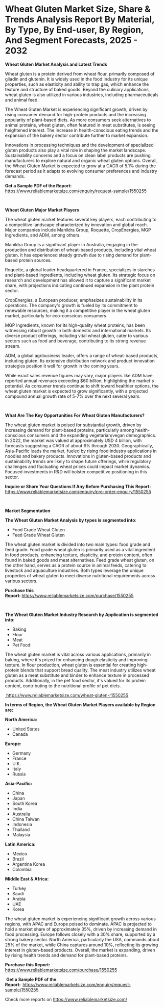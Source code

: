 <p><h1>Wheat Gluten Market Size, Share & Trends Analysis Report By Material, By Type, By End-user, By Region, And Segment Forecasts, 2025 - 2032</h1></p><p><strong>Wheat Gluten Market Analysis and Latest Trends</strong></p>
<p><p>Wheat gluten is a protein derived from wheat flour, primarily composed of gliadin and glutenin. It is widely used in the food industry for its unique properties, such as elasticity and ability to trap gas, which enhance the texture and structure of baked goods. Beyond the culinary applications, wheat gluten is also utilized in various industries, including pharmaceuticals and animal feed.</p><p>The Wheat Gluten Market is experiencing significant growth, driven by rising consumer demand for high-protein products and the increasing popularity of plant-based diets. As more consumers seek alternatives to animal proteins, wheat gluten, often featured in meat substitutes, is seeing heightened interest. The increase in health-conscious eating trends and the expansion of the bakery sector contribute further to market expansion.</p><p>Innovations in processing techniques and the development of specialized gluten products also play a vital role in shaping the market landscape. Sustainability concerns and a focus on clean label products are pushing manufacturers to explore natural and organic wheat gluten options. Overall, the Wheat Gluten Market is expected to grow at a CAGR of 5.1% during the forecast period as it adapts to evolving consumer preferences and industry demands.</p></p>
<p><strong>Get a Sample PDF of the Report:&nbsp;</strong> <a href="https://www.reliablemarketsize.com/enquiry/request-sample/1550255?utm_campaign=2218&utm_medium=2&utm_source=Github&utm_content=ia&utm_term=14022025&utm_id=wheat-gluten">https://www.reliablemarketsize.com/enquiry/request-sample/1550255</a></p>
<p>&nbsp;</p>
<p><strong>Wheat Gluten Major Market Players</strong></p>
<p><p>The wheat gluten market features several key players, each contributing to a competitive landscape characterized by innovation and global reach. Major companies include Manildra Group, Roquette, CropEnergies, MGP Ingredients, and ADM, among others.</p><p>Manildra Group is a significant player in Australia, engaging in the production and distribution of wheat-based products, including vital wheat gluten. It has experienced steady growth due to rising demand for plant-based protein sources.</p><p>Roquette, a global leader headquartered in France, specializes in starches and plant-based ingredients, including wheat gluten. Its strategic focus on research and development has allowed it to capture a significant market share, with projections indicating continued expansion in the plant protein sector.</p><p>CropEnergies, a European producer, emphasizes sustainability in its operations. The company's growth is fueled by its commitment to renewable resources, making it a competitive player in the wheat gluten market, particularly for eco-conscious consumers.</p><p>MGP Ingredients, known for its high-quality wheat proteins, has been witnessing robust growth in both domestic and international markets. Its diverse product offerings, including vital wheat gluten, cater to various sectors such as food and beverage, contributing to its strong revenue stream.</p><p>ADM, a global agribusiness leader, offers a range of wheat-based products, including gluten. Its extensive distribution network and product innovation strategies position it well for growth in the coming years.</p><p>While exact sales revenue figures may vary, major players like ADM have reported annual revenues exceeding $60 billion, highlighting the market's potential. As consumer trends continue to shift toward healthier options, the wheat gluten market is expected to grow significantly, with a projected compound annual growth rate of 5-7% over the next several years.</p></p>
<p>&nbsp;</p>
<p><strong>What Are The Key Opportunities For Wheat Gluten Manufacturers?</strong></p>
<p><p>The wheat gluten market is poised for substantial growth, driven by increasing demand for plant-based proteins, particularly among health-conscious consumers and the expanding vegetarian/vegan demographics. In 2022, the market was valued at approximately USD 4 billion, with forecasts suggesting a CAGR of about 6% through 2030. Geographically, Asia-Pacific leads the market, fueled by rising food industry applications in noodles and bakery products. Innovations in gluten-based products and sustainability trends are likely to shape future offerings, while regulatory challenges and fluctuating wheat prices could impact market dynamics. Focused investments in R&D will bolster competitive positioning in this sector.</p></p>
<p><strong>Inquire or Share Your Questions If Any Before Purchasing This Report:</strong> <a href="https://www.reliablemarketsize.com/enquiry/pre-order-enquiry/1550255?utm_campaign=2218&utm_medium=2&utm_source=Github&utm_content=ia&utm_term=14022025&utm_id=wheat-gluten">https://www.reliablemarketsize.com/enquiry/pre-order-enquiry/1550255</a></p>
<p>&nbsp;</p>
<p><strong>Market Segmentation</strong></p>
<p><strong>The Wheat Gluten Market Analysis by types is segmented into:</strong></p>
<p><ul><li>Food Grade Wheat Gluten</li><li>Feed Grade Wheat Gluten</li></ul></p>
<p><p>The wheat gluten market is divided into two main types: food grade and feed grade. Food grade wheat gluten is primarily used as a vital ingredient in food products, enhancing texture, elasticity, and protein content, often found in baked goods and meat alternatives. Feed grade wheat gluten, on the other hand, serves as a protein source in animal feeds, catering to livestock and aquaculture industries. Both types leverage the unique properties of wheat gluten to meet diverse nutritional requirements across various sectors.</p></p>
<p><strong>Purchase this Report:&nbsp;</strong><a href="https://www.reliablemarketsize.com/purchase/1550255?utm_campaign=2218&utm_medium=2&utm_source=Github&utm_content=ia&utm_term=14022025&utm_id=wheat-gluten">https://www.reliablemarketsize.com/purchase/1550255</a></p>
<p>&nbsp;</p>
<p><strong>The Wheat Gluten Market Industry Research by Application is segmented into:</strong></p>
<p><ul><li>Baking</li><li>Flour</li><li>Meat</li><li>Pet Food</li></ul></p>
<p><p>The wheat gluten market is vital across various applications, primarily in baking, where it's prized for enhancing dough elasticity and improving texture. In flour production, wheat gluten is essential for creating high-protein blends that support bread quality. The meat industry utilizes wheat gluten as a meat substitute and binder to enhance texture in processed products. Additionally, in the pet food sector, it's valued for its protein content, contributing to the nutritional profile of pet diets.</p></p>
<p><a href="https://www.reliablemarketsize.com/wheat-gluten-r1550255?utm_campaign=2218&utm_medium=2&utm_source=Github&utm_content=ia&utm_term=14022025&utm_id=wheat-gluten">&nbsp;https://www.reliablemarketsize.com/wheat-gluten-r1550255</a></p>
<p><strong>In terms of Region, the Wheat Gluten Market Players available by Region are:</strong></p>
<p>
    <p> <strong> North America: </strong>
        <ul>
            <li>United States</li>
            <li>Canada</li>
        </ul>
        </p> 
    <p> <strong> Europe: </strong>
        <ul>
            <li>Germany</li>
            <li>France</li>
            <li>U.K.</li>
            <li>Italy</li>
            <li>Russia</li>
        </ul>
        </p> 
    <p> <strong> Asia-Pacific: </strong>
        <ul>
            <li>China</li>
            <li>Japan</li>
            <li>South Korea</li>
            <li>India</li>
            <li>Australia</li>
            <li>China Taiwan</li>
            <li>Indonesia</li>
            <li>Thailand</li>
            <li>Malaysia</li>
        </ul>
        </p> 
    <p> <strong> Latin America: </strong>
        <ul>
            <li>Mexico</li>
            <li>Brazil</li>
            <li>Argentina Korea</li>
            <li>Colombia</li>
        </ul>
        </p> 
    <p> <strong> Middle East & Africa: </strong>
        <ul>
            <li>Turkey</li>
            <li>Saudi</li>
            <li>Arabia</li>
            <li>UAE</li>
            <li>Korea</li>
        </ul>
    </p>
    </p>
<p><p>The wheat gluten market is experiencing significant growth across various regions, with APAC and Europe poised to dominate. APAC is projected to hold a market share of approximately 35%, driven by increasing demand in food processing. Europe follows closely with a 30% share, supported by a strong bakery sector. North America, particularly the USA, commands about 25% of the market, while China captures around 10%, reflecting its growing interest in gluten-based products. Overall, the market is expanding, driven by rising health trends and demand for plant-based proteins.</p></p>
<p><strong>Purchase this Report: </strong><a href="https://www.reliablemarketsize.com/purchase/1550255?utm_campaign=2218&utm_medium=2&utm_source=Github&utm_content=ia&utm_term=14022025&utm_id=wheat-gluten">https://www.reliablemarketsize.com/purchase/1550255</a></p>
<p>&nbsp;<strong>Get a Sample PDF of the Report:&nbsp;&nbsp;</strong><a href="https://www.reliablemarketsize.com/enquiry/request-sample/1550255?utm_campaign=2218&utm_medium=2&utm_source=Github&utm_content=ia&utm_term=14022025&utm_id=wheat-gluten">https://www.reliablemarketsize.com/enquiry/request-sample/1550255</a></p>
<p><strong></strong></p>
<p>Check more reports on <a href="https://www.reliablemarketsize.com/?utm_campaign=2218&utm_medium=2&utm_source=Github&utm_content=ia&utm_term=14022025&utm_id=wheat-gluten">https://www.reliablemarketsize.com/</a></p>